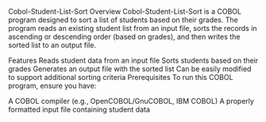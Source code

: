 Cobol-Student-List-Sort
Overview
Cobol-Student-List-Sort is a COBOL program designed to sort a list of students based on their grades. The program reads an existing student list from an input file, sorts the records in ascending or descending order (based on grades), and then writes the sorted list to an output file.

Features
Reads student data from an input file
Sorts students based on their grades
Generates an output file with the sorted list
Can be easily modified to support additional sorting criteria
Prerequisites
To run this COBOL program, ensure you have:

A COBOL compiler (e.g., OpenCOBOL/GnuCOBOL, IBM COBOL)
A properly formatted input file containing student data
